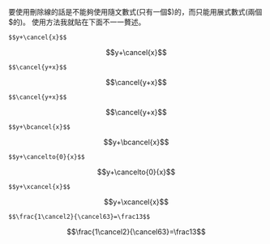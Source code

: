 要使用刪除線的話是不能夠使用隨文數式(只有一個\$)的，而只能用展式數式(兩個\$的)。
使用方法我就貼在下面不一一贅述。
```
$$y+\cancel{x}$$
```
$$y+\cancel{x}$$
```
$$\cancel{y+x}$$
```
$$\cancel{y+x}$$
```
$$\cancel{y+x}$$
```
$$\cancel{y+x}$$
```
$$y+\bcancel{x}$$
```
$$y+\bcancel{x}$$
```
$$y+\cancelto{0}{x}$$
```
$$y+\cancelto{0}{x}$$
```
$$y+\xcancel{x}$$
```
$$y+\xcancel{x}$$
```
$$\frac{1\cancel2}{\cancel63}=\frac13$$
```
$$\frac{1\cancel2}{\cancel63}=\frac13$$

